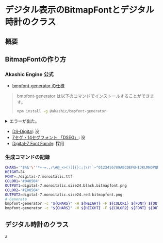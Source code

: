 デジタル表示のBitmapFontとデジタル時計のクラス
==============================================

概要
----

BitmapFontの作り方
------------------

### Akashic Engine 公式

- [bmpfont-generator の仕様](https://akashic-games.github.io/reference/tool/bmpfont-generator.html)

> bmpfont-generator は以下のコマンドでインストールすることができます。
> ```bash
> npm install -g @akashic/bmpfont-generator
> ```

<details>
<summary>エラーが出た。</summary>
Copilotに聞いたら、ローカルビルドに必要なライブラリが足りないとのこと。
以下のコマンドでインストールするってコトまで教えてくれた。

```sh
sudo apt update
sudo apt install -y build-essential libcairo2-dev libpango1.0-dev libjpeg-dev libgif-dev librsvg2-dev pkg-config libpixman-1-dev
```

インストール後に再実行したらうまく行った。
</details>


- [DS-Digital](https://www.dafont.com/ds-digital.font): 没
- [7セグ・14セグフォント 「DSEG」](https://www.keshikan.net/fonts.html): 没
- [Digital-7 Font Family](https://www.1001fonts.com/digital-7-font.html): 採用



### 生成コマンドの記録

```sh
CHARS='"$%&'\''*+-=.,/\#@_<>()[]{}:;|\?!`~^0123456789ABCDEFGHIJKLMNOPQRSTUVWXYZabcdefghijklmnopqrstuvwxyz'
HEIGHT=24
FONT=./digital-7.monoitalic.ttf
COLOR1='#040504'
OUTPUT1=digital-7.monoitalic.size24.black.bitmapfont.png
COLOR2='#E00504'
OUTPUT2=digital-7.monoitalic.size24.red.bitmapfont.png
# Generate
bmpfont-generator -c "${CHARS}" -H ${HEIGHT} -F ${COLOR1} ${FONT} ${OUTPUT1}
bmpfont-generator -c "${CHARS}" -H ${HEIGHT} -F ${COLOR2} ${FONT} ${OUTPUT2}
```


デジタル時計のクラス
--------------------

a
